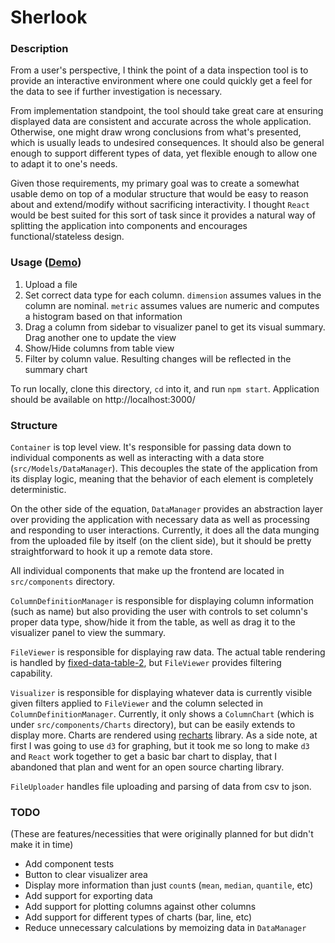 # Sherlook


### Description
From a user's perspective, I think the point of a data inspection tool is to provide an interactive environment 
where one could quickly get a feel for the data to see if further investigation is necessary.

From implementation standpoint, the tool should take great care at ensuring displayed data are consistent 
and accurate across the whole application. Otherwise, one might draw wrong conclusions from what's presented, 
which is usually leads to undesired consequences. It should also be general enough to support different
types of data, yet flexible enough to allow one to adapt it to one's needs.

Given those requirements, my primary goal was to create a somewhat usable demo on top of a modular structure 
that would be easy to reason about and extend/modify without sacrificing interactivity. I thought `React` 
would be best suited for this sort of task since it provides a natural way of splitting the application into 
components and encourages functional/stateless design. 
 
### Usage ([Demo](https://hriundel.github.io/sherlook/))

1) Upload a file
2) Set correct data type for each column. `dimension` assumes values in the column are nominal. 
   `metric` assumes values are numeric and computes a histogram based on that information
2) Drag a column from sidebar to visualizer panel to get its visual summary. Drag another one to update the view
3) Show/Hide columns from table view 
4) Filter by column value. Resulting changes will be reflected in the summary chart

To run locally, clone this directory, `cd` into it, and run `npm start`. Application should be available
on http://localhost:3000/

### Structure
`Container` is top level view. It's responsible for passing data down to individual components 
as well as interacting with a data store (`src/Models/DataManager`). This decouples the state of the 
application from its display logic, meaning that the behavior of each element is completely deterministic. 

On the other side of the equation, `DataManager` provides an abstraction layer over providing the application 
with necessary data as well as processing and responding to user interactions. Currently, it does all 
the data munging from the uploaded file by itself (on the client side), but it should be pretty 
straightforward to hook it up a remote data store. 

All individual components that make up the frontend are located in `src/components` directory. 

`ColumnDefinitionManager` is responsible for displaying column information (such as name) but also 
providing the user with controls to set column's proper data type, show/hide it from the table, as well 
as drag it to the visualizer panel to view the summary.
 
`FileViewer` is responsible for displaying raw data. The actual table rendering is handled by [fixed-data-table-2](https://github.com/schrodinger/fixed-data-table-2),
but `FileViewer` provides filtering capability.
 
`Visualizer` is responsible for displaying whatever data is currently visible given filters applied
to `FileViewer` and the column selected in `ColumnDefinitionManager`. Currently, it only shows a `ColumnChart`
(which is under `src/components/Charts` directory), but can be easily extends to display more. Charts 
are rendered using [recharts](http://recharts.org/) library. As a side note, at first I was going to 
use `d3` for graphing, but it took me so long to make `d3` and `React` work together to get a basic
bar chart to display, that I abandoned that plan and went for an open source charting library.
 
`FileUploader` handles file uploading and parsing of data from csv to json. 

### TODO 
(These are features/necessities that were originally planned for but didn't make it in time)

- Add component tests
- Button to clear visualizer area
- Display more information than just `count`s (`mean`, `median`, `quantile`, etc)
- Add support for exporting data
- Add support for plotting columns against other columns
- Add support for different types of charts (bar, line, etc)
- Reduce unnecessary calculations by memoizing data in `DataManager`
